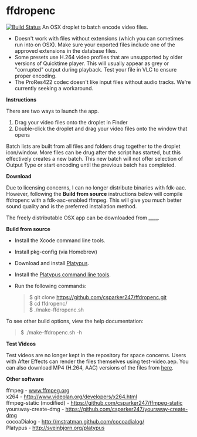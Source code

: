 ffdropenc
=========
[![Build Status](https://travis-ci.org/csparker247/ffdropenc.svg?branch=develop)](https://travis-ci.org/csparker247/ffdropenc)
An OSX droplet to batch encode video files.

* Doesn't work with files without extensions (which you can sometimes run into
  on OSX). Make sure your exported files include one of the approved extensions
  in the database files.
* Some presets use H.264 video profiles that are unsupported by older versions
  of Quicktime player. This will usually appear as grey or "corrupted" output
  during playback. Test your file in VLC to ensure proper encoding.  
* The ProRes422 codec doesn't like input files without audio tracks. We're
  currently seeking a workaround.

**Instructions**

There are two ways to launch the app.
1. Drag your video files onto the droplet in Finder  
2. Double-click the droplet and drag your video files onto the window that opens

Batch lists are built from all files and folders drug together to the droplet
icon/window. More files can be drug after the script has started, but this
effectively creates a new batch. This new batch will not offer selection of
Output Type or start encoding until the previous batch has completed.

**Download**

Due to licensing concerns, I can no longer distribute binaries with fdk-aac.
However, following the **Build from source** instructions below will compile
ffdropenc with a fdk-aac-enabled ffmpeg. This will give you much better sound
quality and is the preferred installation method.  

The freely distributable OSX app can be downloaded from ____.

**Build from source**

* Install the Xcode command line tools.  
* Install pkg-config (via Homebrew)
* Download and install [Platypus](http://sveinbjorn.org/platypus).
* Install the [Platypus command line tools](http://sveinbjorn.org/files/manpages/PlatypusDocumentation.html#51).  
* Run the following commands:  

	> $ git clone https://github.com/csparker247/ffdropenc.git  
	> $ cd ffdropenc/  
	> $ ./make-ffdropenc.sh

To see other build options, view the help documentation:  
> $ ./make-ffdropenc.sh -h  

**Test Videos**  

Test videos are no longer kept in the repository for space concerns. Users with After Effects can render the files themselves using test-video.aep.
You can also download MP4 (H.264, AAC) versions of the files from [here](https://dl.dropboxusercontent.com/u/13015285/ffdropenc-testvideos.zip).

**Other software**

ffmpeg - www.ffmpeg.org  
x264 - http://www.videolan.org/developers/x264.html  
ffmpeg-static (modified) - https://github.com/csparker247/ffmpeg-static  
yoursway-create-dmg - https://github.com/csparker247/yoursway-create-dmg  
cocoaDialog - http://mstratman.github.com/cocoadialog/  
Platypus - http://sveinbjorn.org/platypus  
